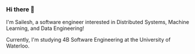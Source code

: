 ### Hi there 👋

I'm Sailesh, a software engineer interested in Distributed Systems, Machine Learning, and Data Engineering!

Currently, I'm studying 4B Software Engineering at the University of Waterloo. 
